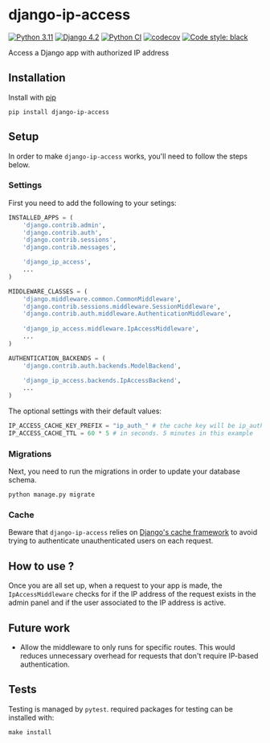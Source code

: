 # django-ip-access
[![Python 3.11](https://img.shields.io/badge/python-3.9|3.10|3.11|3.12-blue.svg)](https://www.python.org/downloads/release/python-311/) 
[![Django 4.2](https://img.shields.io/badge/django-4.2-blue.svg)](https://docs.djangoproject.com/en/4.2/)
[![Python CI](https://github.com/briefmnews/django-ip-access/actions/workflows/workflow.yaml/badge.svg)](https://github.com/briefmnews/django-ip-access/actions/workflows/workflow.yaml)
[![codecov](https://codecov.io/gh/briefmnews/django-ip-access/branch/master/graph/badge.svg)](https://codecov.io/gh/briefmnews/django-ip-access)
[![Code style: black](https://img.shields.io/badge/code%20style-black-000000.svg)](https://github.com/psf/black)

Access a Django app with authorized IP address


## Installation
Install with [pip](https://pip.pypa.io/en/stable/)
```shell script
pip install django-ip-access
```


## Setup 
In order to make `django-ip-access` works, you'll need to follow the steps below.

### Settings
First you need to add the following to your setings:
```python
INSTALLED_APPS = (
    'django.contrib.admin',
    'django.contrib.auth',
    'django.contrib.sessions',
    'django.contrib.messages',

    'django_ip_access',
    ...
)

MIDDLEWARE_CLASSES = (
    'django.middleware.common.CommonMiddleware',
    'django.contrib.sessions.middleware.SessionMiddleware',
    'django.contrib.auth.middleware.AuthenticationMiddleware',
    
    'django_ip_access.middleware.IpAccessMiddleware',
    ...
)

AUTHENTICATION_BACKENDS = (
    'django.contrib.auth.backends.ModelBackend',
    
    'django_ip_access.backends.IpAccessBackend',
    ...
)
```

The optional settings with their default values:
```python
IP_ACCESS_CACHE_KEY_PREFIX = "ip_auth_" # the cache key will be ip_auth_{ip}
IP_ACCESS_CACHE_TTL = 60 * 5 # in seconds. 5 minutes in this example
```

### Migrations
Next, you need to run the migrations in order to update your database schema.
```shell script
python manage.py migrate
```

### Cache
Beware that `django-ip-access` relies on [Django's cache framework](https://docs.djangoproject.com/en/5.1/topics/cache/#django-s-cache-framework) 
to avoid trying to authenticate unauthenticated users on each request.

## How to use ?
Once you are all set up, when a request to your app is made, the `IpAccessMiddleware` checks
for if the IP address of the request exists in the admin panel and
if the user associated to the IP address is active.

## Future work
* Allow the middleware to only runs for specific routes. This would reduces unnecessary overhead for requests that don't require IP-based authentication.

## Tests
Testing is managed by `pytest`. required packages for testing can be installed with:
```shell script
make install
```
